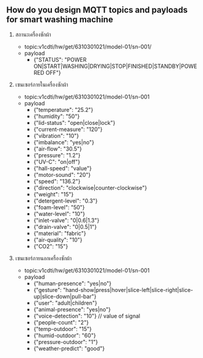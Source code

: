 ## How do you design MQTT topics and payloads for smart washing machine

1. สถานะเครื่องซักผ้า
    - topic:v1cdti/hw/get/6310301021/model-01/sn-001/
    - payload
        - {"STATUS": "POWER ON|START|WASHING|DRYING|STOP|FINISHED|STANDBY|POWERED OFF"}
1. เซนเซอร์ภายในเครื่องซักผ้า
    - topic:v1cdti/hw/get/6310301021/model-01/sn-001
    - payload
        - {"temperature": "25.2"}
        - {"humidity": "50"}
        - {"lid-status": "open|close|lock"}
        - {"current-measure": "120"}
        - {"vibration": "10"}
        - {"imbalance": "yes|no"}
        - {"air-flow": "30.5"}
        - {"pressure": "1.2"}
        - {"UV-C": "on|off"}
        - {"hall-speed": "value"}
        - {"motor-sound": "20"}
        - {"speed": "136.2"}
        - {"direction": "clockwise|counter-clockwise"}
        - {"weight": "15"}
        - {"detergent-level": "0.3"} 
        - {"foam-level": "50"} 
        - {"water-level": "10"}
        - {"inlet-valve": "0|0.6|1.3"}
        - {"drain-valve": "0|0.5|1"}
        - {"material": "fabric"}
        - {"air-quality": "10"}
        - {"CO2": "15"}
        

 1. เซนเซอร์ภายนอกเครื่องซักผ้า
    - topic:v1cdti/hw/get/6310301021/model-01/sn-001
    - payload
        - {"human-presence": "yes|no"}
        - {"gesture": "hand-show|press|hover|slice-left|slice-right|slice-up|slice-down|pull-bar"}
        - {"user": "adult|children"}
        - {"animal-presence": "yes|no"}
        - {"voice-detection": "10"} // value of signal
        - {"people-count": "2"}
        - {"temp-outdoor": "15"}
        - {"humid-outdoor": "60"}
        - {"pressure-outdoor": "1"}
        - {"weather-predict": "good"}


